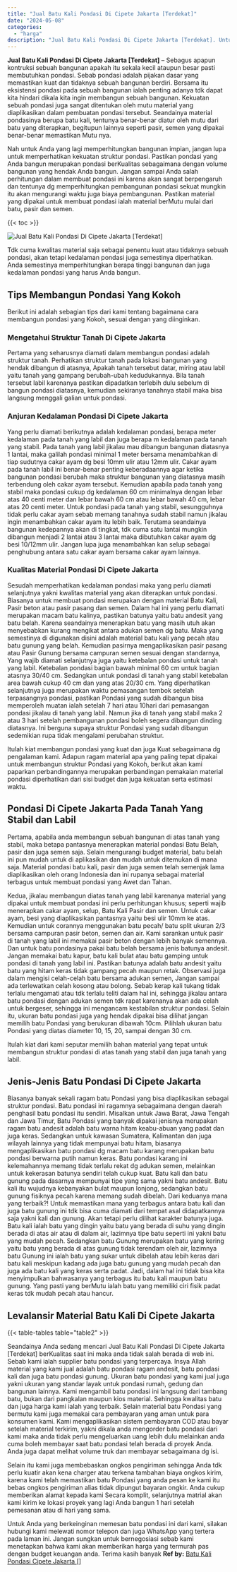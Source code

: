 ```yaml
---
title: "Jual Batu Kali Pondasi Di Cipete Jakarta [Terdekat]"
date: "2024-05-08"
categories: 
  - "harga"
description: "Jual Batu Kali Pondasi Di Cipete Jakarta [Terdekat]. Untuk Anda yang berkeinginan memesan batu pondasi ini dari kami, silakan hubungi kami melewati nomor tel..."
---
```


**Jual Batu Kali Pondasi Di Cipete Jakarta \[Terdekat\]** – Sebagus apapun kontruksi sebuah bangunan apakah itu sekala kecil ataupun besar pasti membutuhkan pondasi. Sebab pondasi adalah pijakan dasar yang memastikan kuat dan tidaknya sebuah bangunan berdiri. Bersama itu eksistensi pondasi pada sebuah bangunan ialah penting adanya tdk dapat kita hindari dikala kita ingin membangun sebuah bangunan. Kekuatan sebuah pondasi juga sangat ditentukan oleh mutu material yang diaplikasikan dalam pembuatan pondasi tersebut. Seandainya material pondasinya berupa batu kali, tentunya benar-benar diatur oleh mutu dari batu yang diterapkan, begitupun lainnya seperti pasir, semen yang dipakai benar-benar memastikan Mutu nya.

Nah untuk Anda yang lagi memperhitungkan bangunan impian, jangan lupa untuk memperhatikan kekuatan struktur pondasi. Pastikan pondasi yang Anda bangun merupakan pondasi berKualitas sebagaimana dengan volume bangunan yang hendak Anda bangun. Jangan sampai Anda salah perhitungan dalam membuat pondasi ini karena akan sangat berpengaruh dan tentunya dg memperhitungkan pembangunan pondasi sekuat mungkin itu akan mengurangi waktu juga biaya pembangunan. Pastikan material yang dipakai untuk membuat pondasi ialah material berMutu mulai dari batu, pasir dan semen.

{{< toc >}}

![Jual Batu Kali Pondasi Di Cipete Jakarta [Terdekat]](/images/jual-batu-kali-30.png)

Tdk cuma kwalitas material saja sebagai penentu kuat atau tidaknya sebuah pondasi, akan tetapi kedalaman pondasi juga semestinya diperhatikan. Anda semestinya memperhitungkan berapa tinggi bangunan dan juga kedalaman pondasi yang harus Anda bangun.

## Tips Membangun Pondasi Yang Kokoh

Berikut ini adalah sebagian tips dari kami tentang bagaimana cara membangun pondasi yang Kokoh, sesuai dengan yang diinginkan.

### Mengetahui Struktur Tanah Di Cipete Jakarta

Pertama yang seharusnya diamati dalam membangun pondasi adalah struktur tanah. Perhatikan struktur tanah pada lokasi bangunan yang hendak dibangun di atasnya, Apakah tanah tersebut datar, miring atau labil yaitu tanah yang gampang berubah-ubah kedudukannya. Bila tanah tersebut labil karenanya pastikan dipadatkan terlebih dulu sebelum di bangun pondasi diatasnya, kemudian sekiranya tanahnya stabil maka bisa langsung menggali galian untuk pondasi.

### Anjuran Kedalaman Pondasi Di Cipete Jakarta

Yang perlu diamati berikutnya adalah kedalaman pondasi, berapa meter kedalaman pada tanah yang labil dan juga berapa m kedalaman pada tanah yang stabil. Pada tanah yang labil jikalau mau dibangun bangunan diatasnya 1 lantai, maka galilah pondasi minimal 1 meter bersama menambahkan di tiap sudutnya cakar ayam dg besi 10mm ulir atau 12mm ulir. Cakar ayam pada tanah labil ini benar-benar penting keberadaannya agar ketika bangunan pondasi berubah maka struktur bangunan yang diatasnya masih terbendung oleh cakar ayam tersebut. Kemudian apabila pada tanah yang stabil maka pondasi cukup dg kedalaman 60 cm minimalnya dengan lebar atas 40 centi meter dan lebar bawah 60 cm atau lebar bawah 40 cm, lebar atas 20 centi meter. Untuk pondasi pada tanah yang stabil, sesungguhnya tidak perlu cakar ayam sebab memang tanahnya sudah stabil namun jikalau ingin menambahkan cakar ayam itu lebih baik. Terutama seandainya bangunan kedepannya akan di tingkat, tdk cuma satu lantai mungkin dibangun menjadi 2 lantai atau 3 lantai maka dibutuhkan cakar ayam dg besi 10/12mm ulir. Jangan lupa juga menambahkan kan selup sebagai penghubung antara satu cakar ayam bersama cakar ayam lainnya.

### Kualitas Material Pondasi Di Cipete Jakarta

Sesudah memperhatikan kedalaman pondasi maka yang perlu diamati selanjutnya yakni kwalitas material yang akan diterapkan untuk pondasi. Biasanya untuk membuat pondasi merupakan dengan material Batu Kali, Pasir beton atau pasir pasang dan semen. Dalam hal ini yang perlu diamati merupakan macam batu kalinya, pastikan batunya yaitu batu andesit yang batu belah. Karena seandainya menerapkan batu yang masih utuh akan menyebabkan kurang mengikat antara adukan semen dg batu. Maka yang semestinya di digunakan disini adalah material batu kali yang pecah atau batu gunung yang belah. Kemudian pasirnya mengaplikasikan pasir pasang atau Pasir Gunung bersama campuran semen sesuai dengan standarnya, Yang wajib diamati selanjutnya juga yaitu ketebalan pondasi untuk tanah yang labil. Ketebalan pondasi bagian bawah minimal 60 cm untuk bagian atasnya 30/40 cm. Sedangkan untuk pondasi di tanah yang stabil ketebalan area bawah cukup 40 cm dan yang atas 20/30 cm. Yang diperhatikan selanjutnya juga merupakan waktu pemasangan tembok setelah terpasangnya pondasi, pastikan Pondasi yang sudah dibangun bisa memperoleh muatan ialah setelah 7 hari atau 10hari dari pemasangan pondasi jikalau di tanah yang labil. Namun jika di tanah yang stabil maka 2 atau 3 hari setelah pembangunan pondasi boleh segera dibangun dinding diatasnya. Ini berguna supaya struktur Pondasi yang sudah dibangun sedemikian rupa tidak mengalami perubahan struktur.

Itulah kiat membangun pondasi yang kuat dan juga Kuat sebagaimana dg pengalaman kami. Adapun ragam material apa yang paling tepat dipakai untuk membangun struktur Pondasi yang Kokoh, berikut akan kami paparkan perbandingannya merupakan perbandingan pemakaian material pondasi diperhatikan dari sisi budget dan juga kekuatan serta estimasi waktu.

## Pondasi Di Cipete Jakarta Pada Tanah Yang Stabil dan Labil

Pertama, apabila anda membangun sebuah bangunan di atas tanah yang stabil, maka betapa pantasnya menerapkan material pondasi Batu Belah, pasir dan juga semen saja. Selain mengurangi budget material, batu belah ini pun mudah untuk di aplikasikan dan mudah untuk ditemukan di mana saja. Material pondasi batu kali, pasir dan juga semen telah semenjak lama diaplikasikan oleh orang Indonesia dan ini rupanya sebagai material terbagus untuk membuat pondasi yang Awet dan Tahan.

Kedua, jikalau membangun diatas tanah yang labil karenanya material yang dipakai untuk membuat pondasi ini perlu perhitungan khusus; seperti wajib menerapkan cakar ayam, selup, Batu Kali Pasir dan semen. Untuk cakar ayam, besi yang diaplikasikan pantasnya yaitu besi ulir 10mm ke atas. Kemudian untuk corannya menggunakan batu pecah/ batu split ukuran 2/3 bersama campuran pasir beton, semen dan air. Kami sarankan untuk pasir di tanah yang labil ini memakai pasir beton dengan lebih banyak semennya. Dan untuk batu pondasinya pakai batu belah bersama jenis batunya andesit. Jangan memakai batu kapur, batu kali bulat atau batu gamping untuk pondasi di tanah yang labil ini. Pastikan batunya adalah batu andesit yaitu batu yang hitam keras tidak gampang pecah maupun retak. Observasi juga dalam mengisi celah-celah batu bersama adukan semen, Jangan sampai ada terlewatkan celah kosong atau bolong. Sebab kerap kali tukang tidak terlalu mengamati atau tdk terlalu teliti dalam hal ini, sehingga jikalau antara batu pondasi dengan adukan semen tdk rapat karenanya akan ada celah untuk bergeser, sehingga ini mengancam kestabilan struktur pondasi. Selain itu, ukuran batu pondasi juga yang hendak dipakai bisa dilihat jangan memilih batu Pondasi yang berukuran dibawah 10cm. Pilihlah ukuran batu Pondasi yang diatas diameter 10, 15, 20, sampai dengan 30 cm.

Itulah kiat dari kami seputar memilih bahan material yang tepat untuk membangun struktur pondasi di atas tanah yang stabil dan juga tanah yang labil.

## Jenis-Jenis Batu Pondasi Di Cipete Jakarta

Biasanya banyak sekali ragam batu Pondasi yang bisa diaplikasikan sebagai struktur pondasi. Batu pondasi ini ragamnya sebagaimana dengan daerah penghasil batu pondasi itu sendiri. Misalkan untuk Jawa Barat, Jawa Tengah dan Jawa Timur, Batu Pondasi yang banyak dipakai jenisnya merupakan ragam batu andesit adalah batu warna hitam keabu-abuan yang padat dan juga keras. Sedangkan untuk kawasan Sumatera, Kalimantan dan juga wilayah lainnya yang tidak mempunyai batu hitam, biasanya mengaplikasikan batu pondasi dg macam batu karang merupakan batu pondasi berwarna putih namun keras. Batu pondasi karang ini kelemahannya memang tidak terlalu rekat dg adukan semen, melainkan untuk kekerasan batunya sendiri telah cukup kuat. Batu kali dan batu gunung pada dasarnya mempunyai tipe yang sama yakni batu andesit. Batu kali itu wujudnya kebanyakan bulat maupun lonjong, sedangkan batu gunung fisiknya pecah karena memang sudah dibelah. Dari keduanya mana yang terbaik?! Untuk memastikan mana yang terbagus antara batu kali dan juga batu gunung ini tdk bisa cuma diamati dari tempat asal didapatkannya saja yakni kali dan gunung. Akan tetapi perlu dilihat karakter batunya juga. Batu kali ialah batu yang dingin yaitu batu yang berada di suhu yang dingin berada di atas air atau di dalam air, lazimnya tipe batu seperti ini yakni batu yang mudah pecah. Sedangkan batu Gunung merupakan batu yang kering yaitu batu yang berada di atas gunung tidak terendam oleh air, lazimnya batu Gunung ini ialah batu yang sukar untuk dibelah atau lebih keras dari batu kali meskipun kadang ada juga batu gunung yang mudah pecah dan juga ada batu kali yang keras serta padat. Jadi, dalam hal ini tidak bisa kita menyimpulkan bahwasanya yang terbagus itu batu kali maupun batu gunung. Yang pasti yang berMutu ialah batu yang memiliki ciri fisik padat keras tdk mudah pecah atau hancur.

## Levalansir Material Batu Kali Di Cipete Jakarta

{{< table-tables table="table2" >}}

Seandainya Anda sedang mencari Jual Batu Kali Pondasi Di Cipete Jakarta \[Terdekat\] berKualitas saat ini maka anda tidak salah berada di web ini. Sebab kami ialah supplier batu pondasi yang terpercaya. Insya Allah material yang kami jual adalah batu pondasi ragam andesit, batu pondasi kali dan juga batu pondasi gunung. Ukuran batu pondasi yang kami jual juga yakni ukuran yang standar layak untuk pondasi rumah, gedung dan bangunan lainnya. Kami mengambil batu pondasi ini langsung dari tambang batu, bukan dari pangkalan maupun kios material. Sehingga kwalitas batu dan juga harga kami ialah yang terbaik. Selain material batu Pondasi yang bermutu kami juga memakai cara pembayaran yang aman untuk para konsumen kami. Kami mengaplikasikan sistem pembayaran COD atau bayar setelah material terkirim, yakni dikala anda mengorder batu pondasi dari kami maka anda tidak perlu mengeluarkan uang lebih dulu melainkan anda cuma boleh membayar saat batu pondasi telah berada di proyek Anda. Anda juga dapat melihat volume truk dan membayar sebagaimana dg isi.

Selain itu kami juga membebaskan ongkos pengiriman sehingga Anda tdk perlu kuatir akan kena charger atau terkena tambahan biaya ongkos kirim, karena kami telah memastikan batu Pondasi yang anda pesan ke kami itu bebas ongkos pengiriman alias tidak dipungut bayaran ongkir. Anda cukup memberikan alamat kepada kami Secara komplit, selanjutnya matrial akan kami kirim ke lokasi proyek yang lagi Anda bangun 1 hari setelah pemesanan atau di hari yang sama.

Untuk Anda yang berkeinginan memesan batu pondasi ini dari kami, silakan hubungi kami melewati nomor telepon dan juga WhatsApp yang tertera pada laman ini. Jangan sungkan untuk bernegosiasi sebab kami menetapkan bahwa kami akan memberikan harga yang termurah pas dengan budget keuangan anda. Terima kasih banyak
**Ref by:** [Batu Kali Pondasi Cipete Jakarta []](https://id.wikipedia.org/wiki/Batu)
